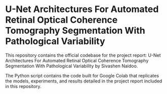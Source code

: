 # U-Net Architectures For Automated Retinal Optical Coherence Tomography Segmentation With Pathological Variability
This repository contains the official codebase for the project report: U-Net Architectures For Automated Retinal Optical Coherence Tomography Segmentation With Pathological Variability by Sivashen Naidoo.

The Python script contains the code built for Google Colab that replicates the models, experiments, and results detailed in the project report included in this repository.
